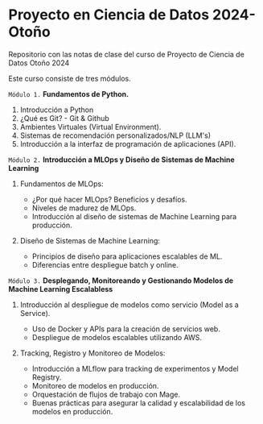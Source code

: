 # Proyecto en Ciencia de Datos 2024-Otoño
Repositorio con las notas de clase del curso de Proyecto de Ciencia de Datos Otoño 2024

Este curso consiste de tres módulos. 

`Módulo 1.` **Fundamentos de Python.**
   1. Introducción a Python 
   2. ¿Qué es Git? - Git & Github
   3. Ambientes Virtuales (Virtual Environment).
   4. Sistemas de recomendación personalizados/NLP (LLM's)
   5. Introducción a la interfaz de programación de aplicaciones (API).

`Módulo 2.`  **Introducción a MLOps y Diseño de Sistemas de Machine Learning**

   1. Fundamentos de MLOps:
        - ¿Por qué hacer MLOps? Beneficios y desafíos.
        - Niveles de madurez de MLOps.
        - Introducción al diseño de sistemas de Machine Learning para producción.

   2. Diseño de Sistemas de Machine Learning:
        - Principios de diseño para aplicaciones escalables de ML.
        - Diferencias entre despliegue batch y online.
   
`Módulo 3.`  **Desplegando, Monitoreando y Gestionando Modelos de Machine Learning Escalabless**

   1. Introducción al despliegue de modelos como servicio (Model as a Service).
        - Uso de Docker y APIs para la creación de servicios web.
        - Despliegue de modelos escalables utilizando AWS.
     
   2. Tracking, Registro y Monitoreo de Modelos:
        - Introducción a MLflow para tracking de experimentos y Model Registry.
        - Monitoreo de modelos en producción.
        - Orquestación de flujos de trabajo con Mage.
        - Buenas prácticas para asegurar la calidad y escalabilidad de los modelos en producción.
